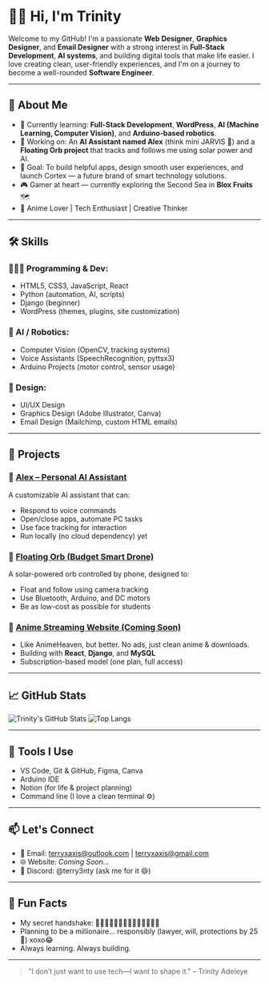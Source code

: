 # 👋🏾 Hi, I'm Trinity

Welcome to my GitHub! I'm a passionate **Web Designer**, **Graphics Designer**, and **Email Designer** with a strong interest in **Full-Stack Development**, **AI systems**, and building digital tools that make life easier. I love creating clean, user-friendly experiences, and I'm on a journey to become a well-rounded **Software Engineer**.

---

## 🧠 About Me

- 🔭 Currently learning: **Full-Stack Development**, **WordPress**, **AI (Machine Learning, Computer Vision)**, and **Arduino-based robotics**.
- 🌱 Working on: An **AI Assistant named Alex** (think mini JARVIS 🤖) and a **Floating Orb project** that tracks and follows me using solar power and AI.
- 🎯 Goal: To build helpful apps, design smooth user experiences, and launch Cortex — a future brand of smart technology solutions.
- 🎮 Gamer at heart — currently exploring the Second Sea in **Blox Fruits** 🗺️
- 🧠 Anime Lover | Tech Enthusiast | Creative Thinker

---

## 🛠️ Skills

### 👨🏾‍💻 Programming & Dev:
- HTML5, CSS3, JavaScript, React
- Python (automation, AI, scripts)
- Django (beginner)
- WordPress (themes, plugins, site customization)

### 🧠 AI / Robotics:
- Computer Vision (OpenCV, tracking systems)
- Voice Assistants (SpeechRecognition, pyttsx3)
- Arduino Projects (motor control, sensor usage)

### 🎨 Design:
- UI/UX Design
- Graphics Design (Adobe Illustrator, Canva)
- Email Design (Mailchimp, custom HTML emails)

---

## 🚀 Projects

### 🔹 [Alex – Personal AI Assistant](#)
A customizable AI assistant that can:
- Respond to voice commands
- Open/close apps, automate PC tasks
- Use face tracking for interaction
- Run locally (no cloud dependency) yet

### 🔹 [Floating Orb (Budget Smart Drone)](#)
A solar-powered orb controlled by phone, designed to:
- Float and follow using camera tracking
- Use Bluetooth, Arduino, and DC motors
- Be as low-cost as possible for students

### 🔹 [Anime Streaming Website (Coming Soon)](#)
- Like AnimeHeaven, but better. No ads, just clean anime & downloads.
- Building with **React**, **Django**, and **MySQL**
- Subscription-based model (one plan, full access)

---

## 📈 GitHub Stats

![Trinity's GitHub Stats](https://github-readme-stats.vercel.app/api?username=TrinityAdeleye&show_icons=true&theme=radical)
![Top Langs](https://github-readme-stats.vercel.app/api/top-langs/?username=TrinityAdeleye&layout=compact&theme=radical)

---

## 🧰 Tools I Use

- VS Code, Git & GitHub, Figma, Canva
- Arduino IDE
- Notion (for life & project planning)
- Command line (I love a clean terminal ⚙️)

---

## 📫 Let's Connect

- 📧 Email: terryxaxis@outlook.com | terryxaxis@gmail.com
- 🌐 Website: *Coming Soon...*
- 💬 Discord: @terry3nty (ask me for it 😄)

---

## 🔖 Fun Facts

- My secret handshake: 👍🏾👊🏾✊🏾🤜🏾🫰🏾🤙🏾🤝🏾
- Planning to be a millionaire... responsibly (lawyer, will, protections by 25 💼) xoxo😂
- Always learning. Always building.

---

> "I don’t just want to use tech—I want to shape it." – Trinity Adeleye
